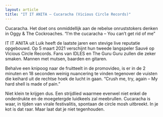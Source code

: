 ```yaml
---
layout: article
title: "IT IT ANITA – Cucaracha (Vicious Circle Records)"
---
```


Cucaracha. Het doet ons onmiddellijk aan de rebelse onruststokers denken in Oggy & The Cockroaches. “I’m the cucaracha – You can’t get rid of me”

IT IT ANITA uit Luik heeft de laatste jaren een stevige live reputatie opgebouwd. Op 5 maart 2021 verschijnt hun tweede langspeler Sauvé op Vicious Circle Records. Fans van IDLES en The Guru Guru zullen die zeker smaken. Mannen met mutsen, baarden en gitaren.

Behalve een knipoog naar de fruitteelt in de promovideo, is er in de 2 minuten en 18 seconden weinig nuancering te vinden tegenover de vuisten die keihard uit de rechtse hoek de lucht in gaan. “Crush me, try, again – My hard shell is made of pain.”

Niet klein te krijgen dus. Een strijdlied waarmee evenwel niet enkel de onderdrukte en de moegetergde luidkeels zal meebrullen. Cucaracha is waar, in tijden van virale festivalitis, spontaan de circle mosh uitbreekt. In je kot is dat raar. Maar laat dat je niet tegenhouden.